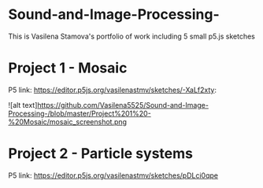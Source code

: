 # Sound-and-Image-Processing-
This is Vasilena Stamova's portfolio of work including 5 small p5.js sketches 

# Project 1 - Mosaic
P5 link: https://editor.p5js.org/vasilenastmv/sketches/-XaLf2xty:

![alt text]https://github.com/Vasilena5525/Sound-and-Image-Processing-/blob/master/Project%201%20-%20Mosaic/mosaic_screenshot.png


# Project 2 - Particle systems
P5 link: https://editor.p5js.org/vasilenastmv/sketches/pDLci0qpe 
